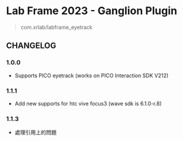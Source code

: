 # Lab Frame 2023 - Ganglion Plugin
> com.xrlab/labframe_eyetrack

## CHANGELOG

### 1.0.0
- Supports PICO eyetrack (works on PICO Interaction SDK V212)
### 1.1.1
- Add new supports for htc vive focus3 (wave sdk is 6.1.0-r.8)
### 1.1.3
- 處理引用上的問題